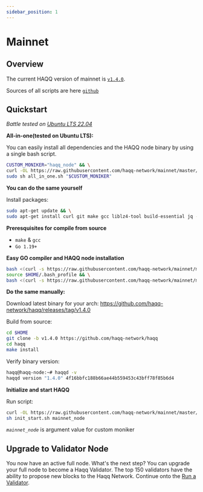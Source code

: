 ```yaml
---
sidebar_position: 1
---
```


# Mainnet

## Overview

The current HAQQ version of mainnet is [`v1.4.0`](https://github.com/haqq-network/haqq/releases/tag/v1.4.0).

Sources of all scripts are here [`github`](https://github.com/haqq-network/mainnet)

## Quickstart

_*Battle tested on [Ubuntu LTS 22.04](https://spinupwp.com/doc/what-does-lts-mean-ubuntu/#:~:text=The%20abbreviation%20stands%20for%20Long,extended%20period%20over%20regular%20releases)*_

**All-in-one(tested on Ubuntu LTS):**

You can easily install all dependencies and the HAQQ node binary by using a single bash script.

```sh
CUSTOM_MONIKER="haqq_node" && \
curl -OL https://raw.githubusercontent.com/haqq-network/mainnet/master/all_in_one.sh && \
sudo sh all_in_one.sh "$CUSTOM_MONIKER"
```

**You can do the same yourself**

Install packages:

```sh
sudo apt-get update && \
sudo apt-get install curl git make gcc liblz4-tool build-essential jq -y
```

**Preresquisites for compile from source**

- `make` & `gcc`
- `Go 1.19+`

**Easy GO compiler and HAQQ node installation**

```sh
bash <(curl -s https://raw.githubusercontent.com/haqq-network/mainnet/master/install_go.sh) && \
source $HOME/.bash_profile && \
bash <(curl -s https://raw.githubusercontent.com/haqq-network/mainnet/master/install_haqq.sh)
```

**Do the same manually:**

Download latest binary for your arch:
https://github.com/haqq-network/haqq/releases/tag/v1.4.0

Build from source:

```sh
cd $HOME
git clone -b v1.4.0 https://github.com/haqq-network/haqq
cd haqq
make install
```

Verify binary version:

```sh
haqq@haqq-node:~# haqqd -v
haqqd version "1.4.0" 4f16bbfc188b66ae44b559453c43bff78f85b6d4
```

**Initialize and start HAQQ**

Run script:

```sh
curl -OL https://raw.githubusercontent.com/haqq-network/mainnet/master/init_start.sh && \
sh init_start.sh mainnet_node
```

_`mainnet_node`_ is argument value for custom moniker

## Upgrade to Validator Node

You now have an active full node. What's the next step? You can upgrade your full node to become a Haqq Validator. The top 150 validators have the ability to propose new blocks to the Haqq Network. Continue onto the [Run a Validator](../run-a-validator.md).
